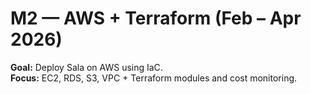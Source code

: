 # M2 — AWS + Terraform (Feb – Apr 2026)

**Goal:** Deploy Sala on AWS using IaC.  
**Focus:** EC2, RDS, S3, VPC + Terraform modules and cost monitoring.
